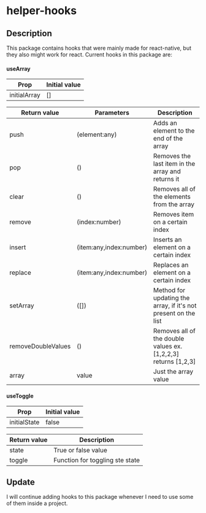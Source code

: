 # helper-hooks

## Description

This package contains hooks that were mainly made for react-native, but they also might work for react. 
Current hooks in this package are:

#### useArray

Prop | Initial value
--- | ---
initialArray | []

Return value| Parameters | Description
--- | --- | ---
push | (element:any) | Adds an element to the end of the array
pop | () | Removes the last item in the array and returns it
clear | () | Removes all of the elements from the array
remove | (index:number) | Removes item on a certain index
insert | (item:any,index:number) | Inserts an element on a certain index
replace | (item:any,index:number) | Replaces an element on a certain index
setArray | ([]) | Method for updating the array, if it's not present on the list
removeDoubleValues | () | Removes all of the double values ex. [1,2,2,3] returns [1,2,3]
array | value | Just the array value

#### useToggle

Prop | Initial value
--- | ---
initialState | false

Return value | Description
--- | ---
state | True or false value
toggle | Function for toggling ste state

## Update

I will continue adding hooks to this package whenever I need to use some of them inside a project.
